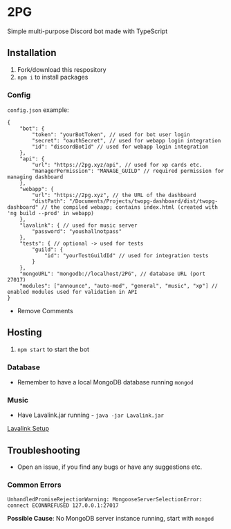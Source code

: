 # 2PG
Simple multi-purpose Discord bot made with TypeScript

## Installation
1) Fork/download this respository
2) `npm i` to install packages

### Config
`config.json` example:
```
{
    "bot": {
        "token": "yourBotToken", // used for bot user login
        "secret": "oauthSecret", // used for webapp login integration
        "id": "discordBotId" // used for webapp login integration
    },
    "api": {
        "url": "https://2pg.xyz/api", // used for xp cards etc.
        "managerPermission": "MANAGE_GUILD" // required permission for managing dashboard 
    },
    "webapp": {
        "url": "https://2pg.xyz", // the URL of the dashboard
        "distPath": "/Documents/Projects/twopg-dashboard/dist/twopg-dashboard" // the compiled webapp; contains index.html (created with 'ng build --prod' in webapp)
    },
    "lavalink": { // used for music server
        "password": "youshallnotpass"
    },
    "tests": { // optional -> used for tests
        "guild": {
            "id": "yourTestGuildId" // used for integration tests
        }
    },
    "mongoURL": "mongodb://localhost/2PG", // database URL (port 27017)
    "modules": ["announce", "auto-mod", "general", "music", "xp"] // enabled modules used for validation in API
}
```
- Remove Comments


## Hosting
1) `npm start` to start the bot

### Database
- Remember to have a local MongoDB database running `mongod`

### Music
- Have Lavalink.jar running - `java -jar Lavalink.jar`

[Lavalink Setup](https://github.com/Frederikam/Lavalink#server-configuration)

## Troubleshooting
- Open an issue, if you find any bugs or have any suggestions etc.

### Common Errors
`UnhandledPromiseRejectionWarning: MongooseServerSelectionError: connect ECONNREFUSED 127.0.0.1:27017`

**Possible Cause**: No MongoDB server instance running, start with `mongod`
